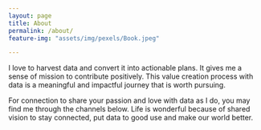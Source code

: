 ```yaml
---
layout: page
title: About
permalink: /about/
feature-img: "assets/img/pexels/Book.jpeg"

---
```


I love to harvest data and convert it into actionable plans. It gives me a sense of mission to contribute positively. This value creation process with data is a meaningful and impactful journey that is worth pursuing.

For connection to share your passion and love with data as I do, you may find me through the channels below. Life is wonderful because of shared vision to stay connected, put data to good use and make our world better.
 
